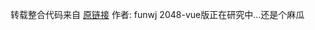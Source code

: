 转载整合代码来自 [原链接](https://blog.csdn.net/funj_/article/details/76555889)   作者: funwj
2048-vue版正在研究中...还是个麻瓜